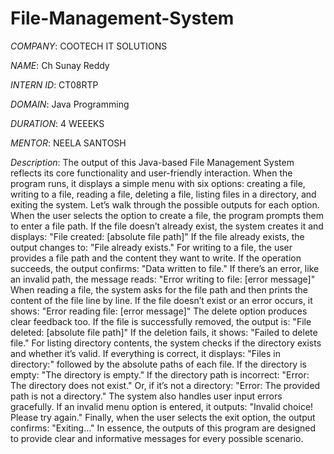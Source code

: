 # File-Management-System

*COMPANY*: COOTECH IT SOLUTIONS

*NAME*:  Ch Sunay Reddy

*INTERN ID*: CT08RTP

*DOMAIN*: Java Programming

*DURATION*: 4 WEEEKS

*MENTOR*: NEELA SANTOSH

*Description*: The output of this Java-based File Management System reflects its core functionality and user-friendly interaction. When the program runs, it displays a simple menu with six options: creating a file, writing to a file, reading a file, deleting a file, listing files in a directory, and exiting the system. Let’s walk through the possible outputs for each option.
When the user selects the option to create a file, the program prompts them to enter a file path. If the file doesn’t already exist, the system creates it and displays:
"File created: [absolute file path]"
If the file already exists, the output changes to:
"File already exists."
For writing to a file, the user provides a file path and the content they want to write. If the operation succeeds, the output confirms:
"Data written to file."
If there’s an error, like an invalid path, the message reads:
"Error writing to file: [error message]"
When reading a file, the system asks for the file path and then prints the content of the file line by line. If the file doesn’t exist or an error occurs, it shows:
"Error reading file: [error message]"
The delete option produces clear feedback too. If the file is successfully removed, the output is:
"File deleted: [absolute file path]"
If the deletion fails, it shows:
"Failed to delete file."
For listing directory contents, the system checks if the directory exists and whether it’s valid. If everything is correct, it displays:
"Files in directory:" followed by the absolute paths of each file. If the directory is empty:
"The directory is empty."
If the directory path is incorrect:
"Error: The directory does not exist."
Or, if it’s not a directory:
"Error: The provided path is not a directory."
The system also handles user input errors gracefully. If an invalid menu option is entered, it outputs:
"Invalid choice! Please try again."
Finally, when the user selects the exit option, the output confirms:
"Exiting..."
In essence, the outputs of this program are designed to provide clear and informative messages for every possible scenario.

